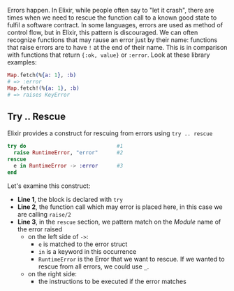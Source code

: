 Errors happen. In Elixir, while people often say to "let it crash", there are times when we need to rescue the function call to a known good state to fulfil a software contract. In some languages, errors are used as method of control flow, but in Elixir, this pattern is discouraged. We can often recognize functions that may rause an error just by their name: functions that raise errors are to have `!` at the end of their name. This is in comparison with functions that return `{:ok, value}` or `:error`. Look at these library examples:

```elixir
Map.fetch(%{a: 1}, :b)
# => :error
Map.fetch!(%{a: 1}, :b)
# => raises KeyError
```

## Try .. Rescue

Elixir provides a construct for rescuing from errors using `try .. rescue`

```elixir
try do                             #1
  raise RuntimeError, "error"      #2
rescue
  e in RuntimeError -> :error      #3
end
```

Let's examine this construct:

- **Line 1**, the block is declared with `try`
- **Line 2**, the function call which may error is placed here, in this case we are calling `raise/2`
- **Line 3**, in the `rescue` section, we pattern match on the _Module_ name of the error raised
  - on the left side of `->`:
    - `e` is matched to the error struct
    - `in` is a keyword in this occurrence
    - `RuntimeError` is the Error that we want to rescue.  If we wanted to rescue from all errors, we could use `_`.
  - on the right side:
    - the instructions to be executed if the error matches
